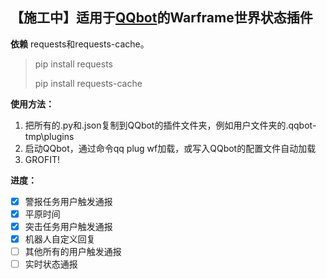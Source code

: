 【施工中】适用于[QQbot](https://github.com/pandolia/qqbot)的Warframe世界状态插件
---
**依赖**
requests和requests-cache。
> pip install requests
> 
> pip install requests-cache

**使用方法：**
1. 把所有的.py和.json复制到QQbot的插件文件夹，例如用户文件夹的.qqbot-tmp\plugins
2. 启动QQbot，通过命令qq plug wf加载，或写入QQbot的配置文件自动加载
3. GROFIT!

**进度：**
- [x] 警报任务用户触发通报
- [x] 平原时间
- [x] 突击任务用户触发通报
- [x] 机器人自定义回复
- [ ] 其他所有的用户触发通报
- [ ] 实时状态通报